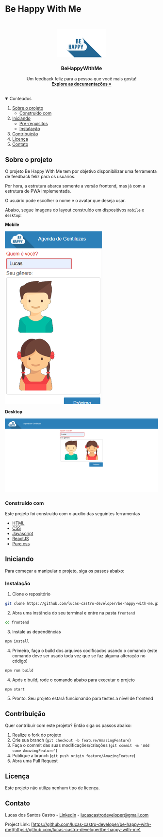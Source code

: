 # Be Happy With Me

<br />
<p align="center">
  <a href="https://github.com/lucas-castro-developer/be-happy-with-me">
    <img src="images/logo.png">
  </a>

  <h3 align="center">BeHappyWithMe</h3>

  <p align="center">
    Um feedback feliz para a pessoa que você mais gosta!
    <br />
    <a href="https://github.com/lucas-castro-developer/be-happy-with-me"><strong>Explore as documentações »</strong></a>
    <br />
    <br />
  </p>
</p>

<details open="open">
  <summary>Conteúdos</summary>
  <ol>
    <li>
      <a href="#sobre-o-projeto">Sobre o projeto</a>
      <ul>
        <li><a href="#construído-com">Construído com</a></li>
      </ul>
    </li>
    <li>
      <a href="#iniciando">Iniciando</a>
      <ul>
        <li><a href="#pré-requisitos">Pré-requisitos</a></li>
        <li><a href="#instalação">Instalação</a></li>
      </ul>
    </li>
    <li><a href="#Contribuição">Contribuição</a></li>
    <li><a href="#Licença">Licença</a></li>
    <li><a href="#Contato">Contato</a></li>
  </ol>
</details>

## Sobre o projeto

O projeto Be Happy With Me tem por objetivo disponibilizar uma ferramenta de feedback feliz para os usuários.

Por hora, a estrutura abarca somente a versão frontend, mas já com a estrutura de PWA implementada.

O usuário pode escolher o nome e o avatar que deseja usar.

Abaixo, segue imagens do layout construído em dispositivos  `mobile` e `desktop`:

**Mobile**

<img src="images/be-happy-with-me-mob.PNG">

**Desktop**

<img src="images/be-happy-with-me-desk.PNG">

### Construído com

Este projeto foi construído com o auxílio das seguintes ferramentas
* [HTML](https://developer.mozilla.org/pt-BR/docs/Web/HTML)
* [CSS](https://developer.mozilla.org/pt-BR/docs/Web/CSS)
* [Javascript](https://developer.mozilla.org/pt-BR/docs/Web/JavaScript)
* [ReactJS](https://pt-br.reactjs.org/)
* [Pure.css](https://purecss.io/)

<!-- GETTING STARTED -->
## Iniciando

Para começar a manipular o projeto, siga os passos abaixo:

### Instalação

1. Clone o repositório
 ```sh
 git clone https://github.com/lucas-castro-developer/be-happy-with-me.git
 ```

2. Abra uma instância do seu terminal e entre na pasta `frontend`
 ```sh
 cd frontend
 ```

3. Instale as dependências
 ```sh
 npm install
 ```

4. Primeiro, faça o build dos arquivos codificados usando o comando (este comando deve ser usado toda vez que se faz alguma alteração no código)
 ```sh
 npm run build
 ```
 
4. Após o build, rode o comando abaixo para executar o projeto
 ```sh
 npm start
 ```

5. Pronto. Seu projeto estará funcionando para testes a nível de frontend

## Contribuição

Quer contribuir com este projeto? Então siga os passos abaixo:

1. Realize o fork do projeto
2. Crie sua branch (`git checkout -b feature/AmazingFeature`)
3. Faça o commit das suas modificações/criações (`git commit -m 'Add some AmazingFeature'`)
4. Publique a branch (`git push origin feature/AmazingFeature`)
5. Abra uma Pull Request

## Licença

Este projeto não utiliza nenhum tipo de licença.

## Contato

Lucas dos Santos Castro - [LinkedIn](https://www.linkedin.com/in/lucas-castro-5762a6125/) - lucascastrodeveloper@gmail.com

Project Link: [https://github.com/lucas-castro-developer/be-happy-with-me](https://github.com/lucas-castro-developer/be-happy-with-me)

